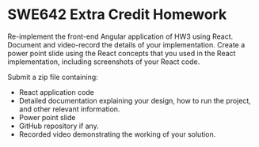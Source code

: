 # SWE642 Extra Credit Homework

Re-implement the front-end Angular application of HW3 using React. Document
and video-record the details of your implementation. Create a power point slide
using the React concepts that you used in the React implementation, including
screenshots of your React code.

Submit a zip file containing:
* React application code
* Detailed documentation explaining your design, how to run the project, and other relevant information.
* Power point slide
* GitHub repository if any.
* Recorded video demonstrating the working of your solution.
